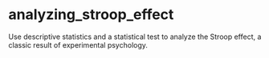# analyzing_stroop_effect
Use descriptive statistics and a statistical test to analyze the Stroop effect, a classic result of experimental psychology. 
